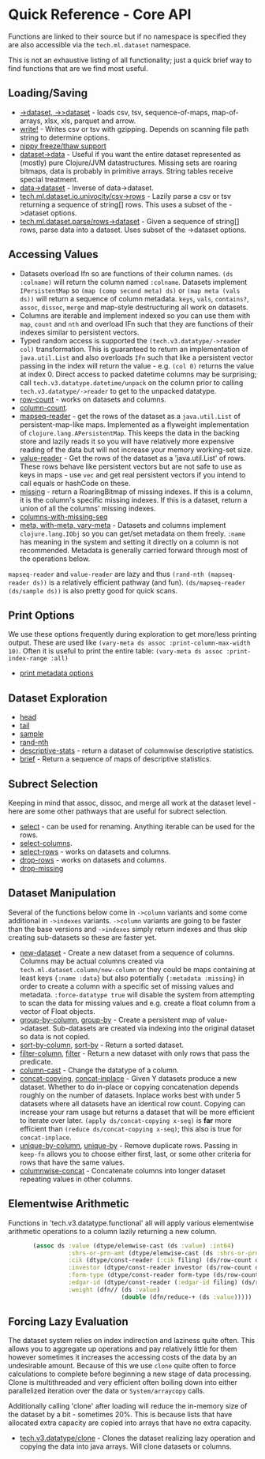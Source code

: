 # Quick Reference - Core API

Functions are linked to their source but if no namespace is specified they are
also accessible via the `tech.ml.dataset` namespace.

This is not an exhaustive listing of all functionality; just a quick brief way to find
functions that are we find most useful.


## Loading/Saving

* [->dataset, ->>dataset](https://github.com/techascent/tech.ml.dataset/blob/7c8c7514e0e35995050c1e326122a1826cc18273/src/tech/v3/dataset/io.clj#L87) - loads csv, tsv,
  sequence-of-maps, map-of-arrays, xlsx, xls, parquet and arrow.
* [write!](https://github.com/techascent/tech.ml.dataset/blob/7c8c7514e0e35995050c1e326122a1826cc18273/src/tech/v3/dataset/io.clj#L203) - Writes csv or tsv with
  gzipping. Depends on scanning file path string to determine options.
* [nippy freeze/thaw support](https://github.com/techascent/tech.ml.dataset/blob/7c8c7514e0e35995050c1e326122a1826cc18273/src/tech/v3/dataset/io/nippy.clj)
* [dataset->data](https://github.com/techascent/tech.ml.dataset/blob/7c8c7514e0e35995050c1e326122a1826cc18273/src/tech/v3/dataset/base.clj#L666) - Useful if you want the entire
 dataset represented as (mostly) pure Clojure/JVM datastructures.  Missing sets are
 roaring bitmaps, data is probably in primitive arrays.  String tables receive special
 treatment.
* [data->dataset](https://github.com/techascent/tech.ml.dataset/blob/7c8c7514e0e35995050c1e326122a1826cc18273/src/tech/v3/dataset/base.clj#L694) - Inverse of data->dataset.
* [tech.ml.dataset.io.univocity/csv->rows](https://github.com/techascent/tech.ml.dataset/blob/7c8c7514e0e35995050c1e326122a1826cc18273/src/tech/v3/dataset/io/univocity.clj#L144) - Lazily parse a
 csv or tsv returning a sequence of string[] rows.  This uses a subset of the ->dataset options.
* [tech.ml.dataset.parse/rows->dataset](https://github.com/techascent/tech.ml.dataset/blob/7c8c7514e0e35995050c1e326122a1826cc18273/src/tech/v3/dataset/io/string_row_parser.clj#L13) - Given
 a sequence of string[] rows, parse data into a dataset.  Uses subset of the ->dataset
 options.


## Accessing Values

* Datasets overload Ifn so are functions of their column names.  `(ds :colname)` will
  return the column named `:colname`.  Datasets implement `IPersistentMap` so
  `(map (comp second meta) ds)` or `(map meta (vals ds))`  will return a sequence of column
  metadata.  `keys`, `vals`, `contains?`, `assoc`, `dissoc`, `merge` and map-style destructuring
  all work on datasets.
* Columns are iterable and implement indexed so you can use them with `map`, `count`
  and `nth` and overload IFn such that they are functions of their indexes similar
  to persistent vectors.
* Typed random access is supported the `(tech.v3.datatype/->reader col)`
  transformation.  This is guaranteed to return an implementation of `java.util.List`
  and also overloads `IFn` such that like a persistent vector passing in the index
  will return the value - e.g. `(col 0)` returns the value at index 0.  Direct access
  to packed datetime columns may be surprising; call `tech.v3.datatype.datetime/unpack`
  on the column prior to calling `tech.v3.datatype/->reader` to get to the unpacked
  datatype.
* [row-count](https://github.com/techascent/tech.ml.dataset/blob/7c8c7514e0e35995050c1e326122a1826cc18273/src/tech/v3/dataset/base.clj#L48) - works on datasets and columns.
* [column-count](https://github.com/techascent/tech.ml.dataset/blob/7c8c7514e0e35995050c1e326122a1826cc18273/src/tech/v3/dataset/base.clj#L55).
* [mapseq-reader](https://github.com/techascent/tech.ml.dataset/blob/7c8c7514e0e35995050c1e326122a1826cc18273/src/tech/v3/dataset/readers.clj#L39) - get the rows of the
 dataset as a `java.util.List` of persistent-map-like maps.  Implemented as a flyweight
 implementation of `clojure.lang.APersistentMap`.  This keeps the data in the backing
 store and lazily reads it so you will have relatively more expensive reading of the
 data but will not increase your memory working-set size.
* [value-reader](https://github.com/techascent/tech.ml.dataset/blob/7c8c7514e0e35995050c1e326122a1826cc18273/src/tech/v3/dataset/readers.clj#L21) - Get the rows of the
 dataset as a 'java.util.List' of rows.  These rows behave like persistent vectors
 but are not safe to use as keys in maps - use `vec` and get real persistent vectors if
 you intend to call equals or hashCode on these.
* [missing](https://github.com/techascent/tech.ml.dataset/blob/7c8c7514e0e35995050c1e326122a1826cc18273/src/tech/v3/dataset/base.clj#L265) - return a RoaringBitmap of missing indexes.  If this is a column, it is the column's specific missing indexes.  If this is a dataset, return a union of all the columns' missing indexes.
* [columns-with-missing-seq](https://github.com/techascent/tech.ml.dataset/blob/7c8c7514e0e35995050c1e326122a1826cc18273/src/tech/v3/dataset/base.clj#L85)
* [meta, with-meta, vary-meta](https://github.com/clojure/clojure/blob/master/src/clj/clojure/core.clj#L202) - Datasets and columns implement
  `clojure.lang.IObj` so you can get/set metadata on them freely. `:name` has meaning in the system and setting it
  directly on a column is not recommended.  Metadata is generally carried forward through most of the operations below.


`mapseq-reader` and `value-reader` are lazy and thus `(rand-nth (mapseq-reader ds))` is
a relatively efficient pathway (and fun).  `(ds/mapseq-reader (ds/sample ds))` is also
pretty good for quick scans.

## Print Options

We use these options frequently during exploration to get more/less printing
output.  These are used like `(vary-meta ds assoc :print-column-max-width 10)`.
Often it is useful to print the entire table:  `(vary-meta ds assoc :print-index-range :all)`

* [print metadata options](https://github.com/techascent/tech.ml.dataset/blob/7c8c7514e0e35995050c1e326122a1826cc18273/src/tech/v3/dataset/print.clj#L93)


## Dataset Exploration




* [head](https://github.com/techascent/tech.ml.dataset/blob/7c8c7514e0e35995050c1e326122a1826cc18273/src/tech/v3/dataset.clj#L129)
* [tail](https://github.com/techascent/tech.ml.dataset/blob/7c8c7514e0e35995050c1e326122a1826cc18273/src/tech/v3/dataset.clj#L140)
* [sample](https://github.com/techascent/tech.ml.dataset/blob/7c8c7514e0e35995050c1e326122a1826cc18273/src/tech/v3/dataset.clj#L158)
* [rand-nth](https://github.com/techascent/tech.ml.dataset/blob/7c8c7514e0e35995050c1e326122a1826cc18273/src/tech/v3/dataset.clj#L174)
* [descriptive-stats](https://github.com/techascent/tech.ml.dataset/blob/7c8c7514e0e35995050c1e326122a1826cc18273/src/tech/v3/dataset.clj#L623) - return a dataset of
 columnwise descriptive statistics.
* [brief](https://github.com/techascent/tech.ml.dataset/blob/7c8c7514e0e35995050c1e326122a1826cc18273/src/tech/v3/dataset.clj#L695) - Return a sequence of maps of  descriptive statistics.



## Subrect Selection

Keeping in mind that assoc, dissoc, and merge all work at the dataset level - here are some other
pathways that are useful for subrect selection.

* [select](https://github.com/techascent/tech.ml.dataset/blob/7c8c7514e0e35995050c1e326122a1826cc18273/src/tech/v3/dataset/base.clj#L178) - can be used for renaming.
 Anything iterable can be used for the rows.
* [select-columns](https://github.com/techascent/tech.ml.dataset/blob/7c8c7514e0e35995050c1e326122a1826cc18273/src/tech/v3/dataset/base.clj#L219).
* [select-rows](https://github.com/techascent/tech.ml.dataset/blob/7c8c7514e0e35995050c1e326122a1826cc18273/src/tech/v3/dataset/base.clj#L237) - works on datasets and columns.
* [drop-rows](https://github.com/techascent/tech.ml.dataset/blob/7c8c7514e0e35995050c1e326122a1826cc18273/src/tech/v3/dataset/base.clj#L245) - works on datasets and columns.
* [drop-missing](https://github.com/techascent/tech.ml.dataset/blob/7c8c7514e0e35995050c1e326122a1826cc18273/src/tech/v3/dataset/base.clj#L275)



## Dataset Manipulation

Several of the functions below come in `->column` variants and some come additional
in `->indexes` variants.  `->column` variants are going to be faster than the base
versions and `->indexes` simply return indexes and thus skip creating sub-datasets
so these are faster yet.

* [new-dataset](https://github.com/techascent/tech.ml.dataset/blob/7c8c7514e0e35995050c1e326122a1826cc18273/src/tech/v3/dataset/impl/dataset.clj#L380) - Create a new dataset from a sequence of columns.  Columns may be actual columns created via `tech.ml.dataset.column/new-column` or they could be maps containing at least keys `{:name :data}` but also potentially `{:metadata :missing}` in order to create a column with a specific set of missing values and metadata.  `:force-datatype true` will disable the system
from attempting to scan the data for missing values and e.g. create a float column
from a vector of Float objects.
* [group-by-column](https://github.com/techascent/tech.ml.dataset/blob/7c8c7514e0e35995050c1e326122a1826cc18273/src/tech/v3/dataset/base.clj#L353), [group-by](https://github.com/techascent/tech.ml.dataset/blob/7c8c7514e0e35995050c1e326122a1826cc18273/src/tech/v3/dataset/base.clj#L335) - Create a persistent map of value->dataset.  Sub-datasets are created via indexing into the original dataset so data is not copied.
* [sort-by-column](https://github.com/techascent/tech.ml.dataset/blob/7c8c7514e0e35995050c1e326122a1826cc18273/src/tech/v3/dataset/base.clj#L374), [sort-by](https://github.com/techascent/tech.ml.dataset/blob/7c8c7514e0e35995050c1e326122a1826cc18273/src/tech/v3/dataset/base.clj#L363) - Return a sorted dataset.
* [filter-column](https://github.com/techascent/tech.ml.dataset/blob/7c8c7514e0e35995050c1e326122a1826cc18273/src/tech/v3/dataset/base.clj#L304), [filter](https://github.com/techascent/tech.ml.dataset/blob/7c8c7514e0e35995050c1e326122a1826cc18273/src/tech/v3/dataset/base.clj#L295) - Return a new dataset with only rows that pass the predicate.
* [column-cast](https://github.com/techascent/tech.ml.dataset/blob/7c8c7514e0e35995050c1e326122a1826cc18273/src/tech/v3/dataset.clj#L346) - Change the datatype of a column.
* [concat-copying](https://github.com/techascent/tech.ml.dataset/blob/7c8c7514e0e35995050c1e326122a1826cc18273/src/tech/v3/dataset/base.clj#L450), [concat-inplace](https://github.com/techascent/tech.ml.dataset/blob/7c8c7514e0e35995050c1e326122a1826cc18273/src/tech/v3/dataset/base.clj#L442) - Given Y datasets produce a new dataset.  Whether to
do in-place or copying concatenation depends roughly on the number of datasets.
Inplace works best with under 5 datasets where all datasets have an identical row
count.  Copying can increase your ram usage but returns a dataset that will be more
efficient to iterate over later. `(apply ds/concat-copying x-seq)` is
**far** more efficient than `(reduce ds/concat-copying x-seq)`; this also is true for
`concat-inplace`.
* [unique-by-column](https://github.com/techascent/tech.ml.dataset/blob/7c8c7514e0e35995050c1e326122a1826cc18273/src/tech/v3/dataset/base.clj#L498), [unique-by](https://github.com/techascent/tech.ml.dataset/blob/7c8c7514e0e35995050c1e326122a1826cc18273/src/tech/v3/dataset/base.clj#L481) - Remove duplicate rows.  Passing in `keep-fn` allows
you to choose either first, last, or some other criteria for rows that have the same
values.
* [columnwise-concat](https://github.com/techascent/tech.ml.dataset/blob/7c8c7514e0e35995050c1e326122a1826cc18273/src/tech/v3/dataset.clj#L437) - Concatenate columns into longer
dataset repeating values in other columns.


## Elementwise Arithmetic


Functions in 'tech.v3.datatype.functional' all will apply various elementwise
arithmetic operations to a column lazily returning a new column.
```clojure
       (assoc ds :value (dtype/elemwise-cast (ds :value) :int64)
                 :shrs-or-prn-amt (dtype/elemwise-cast (ds :shrs-or-prn-amt) :int64)
                 :cik (dtype/const-reader (:cik filing) (ds/row-count ds))
                 :investor (dtype/const-reader investor (ds/row-count ds))
                 :form-type (dtype/const-reader form-type (ds/row-count ds))
                 :edgar-id (dtype/const-reader (:edgar-id filing) (ds/row-count ds))
                 :weight (dfn// (ds :value)
                                (double (dfn/reduce-+ (ds :value)))))
```


## Forcing Lazy Evaluation

 The dataset system relies on index indirection and laziness quite often.  This allows
 you to aggregate up operations and pay relatively little for them however sometimes
 it increases the accessing costs of the data by an undesirable amount.  Because
 of this we use `clone` quite often to force calculations to complete before
 beginning a new stage of data processing.  Clone is multithreaded and very efficient
 often boiling down into either parallelized iteration over the data or
 `System/arraycopy` calls.

 Additionally calling 'clone' after loading will reduce the in-memory size of the
 dataset by a bit - sometimes 20%.  This is because lists that have allocated extra
 capacity are copied into arrays that have no extra capacity.

 * [tech.v3.datatype/clone](https://github.com/cnuernber/dtype-next/blob/152f09f925041d41782e05009bbf84d7d6cfdbc6/src/tech/v3/datatype.clj#L95) - Clones the dataset realizing lazy operation and copying the data into
 java arrays.  Will clone datasets or columns.
